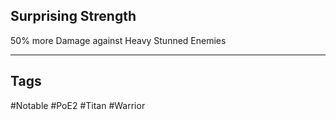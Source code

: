 ## Surprising Strength
50% more Damage against Heavy Stunned Enemies

---
## Tags
#Notable
#PoE2
#Titan
#Warrior
